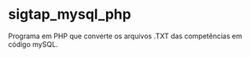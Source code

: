 sigtap_mysql_php
================

Programa em PHP que converte os arquivos .TXT das competências em código mySQL.